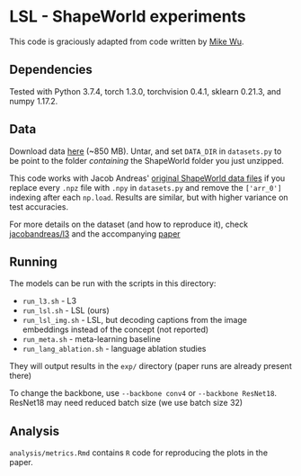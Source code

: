 # LSL - ShapeWorld experiments

This code is graciously adapted from code written by [Mike Wu](https://www.mikehwu.com/).

## Dependencies

Tested with Python 3.7.4, torch 1.3.0, torchvision 0.4.1, sklearn 0.21.3, and numpy 1.17.2.

## Data

Download data [here](http://nlp.stanford.edu/data/muj/shapeworld_4k.tar.gz)
(~850 MB). Untar, and set `DATA_DIR` in `datasets.py` to be
point to the folder *containing* the ShapeWorld folder you just unzipped.

This code works with Jacob Andreas' [original ShapeWorld data
files](http://people.eecs.berkeley.edu/~jda/data/shapeworld.tar.gz) if you replace
every `.npz` file with `.npy` in `datasets.py` and remove the `['arr_0']` indexing after each `np.load`.
Results are similar, but with higher variance on test accuracies.

For more details on the dataset (and how to reproduce it), check
[jacobandreas/l3](https://github.com/jacobandreas/l3) and the accompanying
[paper](https://arxiv.org/abs/1711.00482)

## Running

The models can be run with the scripts in this directory:

- `run_l3.sh` - L3
- `run_lsl.sh` - LSL (ours)
- `run_lsl_img.sh` - LSL, but decoding captions from the image embeddings
    instead of the concept (not reported)
- `run_meta.sh` - meta-learning baseline
- `run_lang_ablation.sh` - language ablation studies

They will output results in the `exp/` directory (paper runs are already present there)

To change the backbone, use `--backbone conv4` or `--backbone ResNet18`. ResNet18 may need reduced batch size (we use batch size 32)

## Analysis

`analysis/metrics.Rmd` contains `R` code for reproducing the plots in the
paper.
